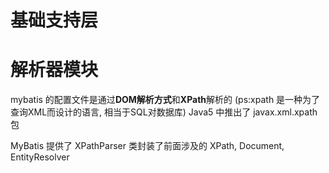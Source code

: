 # 基础支持层

# 解析器模块
mybatis 的配置文件是通过**DOM解析方式**和**XPath**解析的
(ps:xpath 是一种为了查询XML而设计的语言, 相当于SQL对数据库)
Java5 中推出了 javax.xml.xpath 包

MyBatis 提供了 XPathParser 类封装了前面涉及的 XPath, Document, EntityResolver

